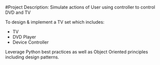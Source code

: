 #Project Description: 
Simulate actions of User using controller to control DVD and TV

To design & implement a TV set which includes:
* TV 
* DVD Player
* Device Controller

Leverage Python best practices as well as Object Oriented principles including design patterns.
